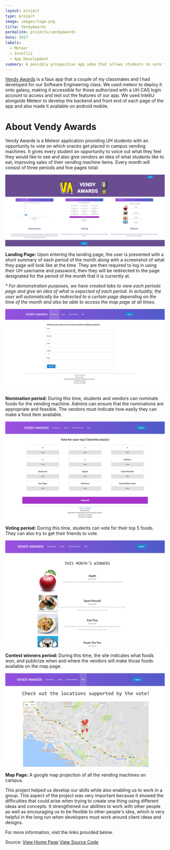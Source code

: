 ```yaml
---
layout: project
type: project
image: images/logo.png
title: VendyAwards
permalink: projects/vendyawards
date: 2017
labels:
  - Meteor
  - IntelliJ
  - App Development
summary: A possibly prospective app idea that allows students to vote for what they would like to see in the UH vending machines every month.
---
```


<p>
  <a href="https://vendyawards.meteorapp.com/">Vendy Awards</a> is a faux app that a couple of my classmates and I had developed for our Software Engineering class. We used meteor to deploy it onto galaxy, making it accessible for those authorized with a UH CAS login account to access and test out the features of our app. We used IntelliJ alongside Meteor to develop the backend and front end of each page of the app and also made it available on android mobile.
</p>

<h1>About Vendy Awards</h1>

<p>
Vendy Awards is a Meteor application providing UH students with an opportunity to vote on which snacks get placed in campus vending machines. It gives every student an opportunity to voice out what they feel they would like to see and also give vendors an idea of what students like to eat, improving sales of their vending machine items. Every month will consist of three periods and five pages total:
</p>

<img class="ui image" src="../images/VAlanding.png" >
<p>
  <b>Landing Page:</b> Upon entering the landing page, the user is presented with a short summary of each period of the month along with a screenshot of what they page will look like at the time. They are then required to log in using their UH username and password, then they will be redirected to the page designated for the period of the month that it is currently at. 
</p>

<p>
<i> * For demonstration purposes, we have created tabs to view each periods page and give an idea of what is expected of each period. In actuality, the user will automatically be redirected to a certain page depending on the time of the month and also be able to access the map page at all times.</i>
</p>

<img class="ui image" src="../images/VAnomination.png" >
<p>
  <b>Nomination period:</b> During this time, students and vendors can nominate foods for the vending machine. Admins can ensure that the nominations are appropriate and feasible. The vendors must indicate how easily they can make a food item available.
</p>

<img class="ui image" src="../images/VAvoting.png" >
<p>
  <b>Voting period:</b> During this time, students can vote for their top 5 foods. They can also try to get their friends to vote.
</p>

<img class="ui image" src="../images/VAcontestwinners.png" >
<p>
  <b>Contest winners period:</b> During this time, the site indicates what foods won, and publicize when and where the vendors will make those foods available on the map page.
</p>

<img class="ui image" src="../images/VAmap.png" >
<p>
  <b>Map Page:</b> A google map projection of all the vending machines on campus.
</p>

<p>
This project helped us develop our skills while also enabling us to work in a group. This aspect of the project was very important because it showed the difficulties that could arise when trying to create one thing using different ideas and concepts. It strengthened our abilities to work with other people as well as encouraging us to be flexible to other people's idea, which is very helpful in the long run when developers must work around client ideas and designs.
</p>

<p>
For more information, visit the links provided below.
</p>

Source: 
  <a href="https://vendyawards.github.io"><i class="github alternate icon"></i>View Home Page</a>
  <a href="https://github.com/vendyawards/vendyawards"><i class="github square icon"></i>View Source Code</a>
